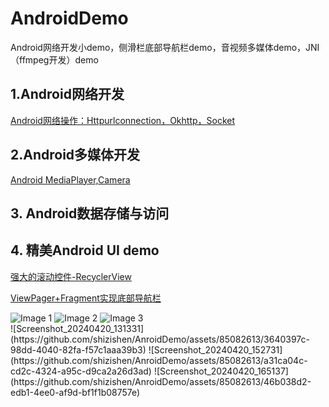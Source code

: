 # AndroidDemo
Android网络开发小demo，侧滑栏底部导航栏demo，音视频多媒体demo，JNI（ffmpeg开发）demo




## 1.Android网络开发
[Android网络操作：Httpurlconnection，Okhttp，Socket](https://github.com/shizishen/AnroidDemo/blob/master/androidnet/androidnet_README.md)

## 2.Android多媒体开发
[Android MediaPlayer,Camera](https://github.com/shizishen/AnroidDemo/blob/master/androidmedia/Androidmedia_README.md)

## 3. Android数据存储与访问

## 4. 精美Android UI demo
[强大的滚动控件-RecyclerView](https://github.com/shizishen/AnroidDemo/blob/master/androidui/README.md#1-recyclerview%E7%9A%84%E4%BD%BF%E7%94%A8%E5%8F%82%E8%80%83%E7%AC%AC%E4%B8%80%E8%A1%8C%E4%BB%A3%E7%A0%81)

[ViewPager+Fragment实现底部导航栏](https://github.com/shizishen/AnroidDemo/blob/master/androidui/README.md#2-viewpagerfragment%E5%AE%9E%E7%8E%B0%E5%BA%95%E9%83%A8%E5%AF%BC%E8%88%AA%E6%A0%8F)

<div class="image-container">
  <img src="https://github.com/shizishen/AnroidDemo/assets/85082613/3640397c-98dd-4040-82fa-f57c1aaa39b3" alt="Image 1" class="image-item">
  <img src="https://github.com/shizishen/AnroidDemo/assets/85082613/a31ca04c-cd2c-4324-a95c-d9ca2a26d3ad" alt="Image 2" class="image-item">
  <img src="https://github.com/shizishen/AnroidDemo/assets/85082613/46b038d2-edb1-4ee0-af9d-bf1f1b08757e" alt="Image 3" class="image-item">
</div>
![Screenshot_20240420_131331](https://github.com/shizishen/AnroidDemo/assets/85082613/3640397c-98dd-4040-82fa-f57c1aaa39b3)
![Screenshot_20240420_152731](https://github.com/shizishen/AnroidDemo/assets/85082613/a31ca04c-cd2c-4324-a95c-d9ca2a26d3ad)
![Screenshot_20240420_165137](https://github.com/shizishen/AnroidDemo/assets/85082613/46b038d2-edb1-4ee0-af9d-bf1f1b08757e)


